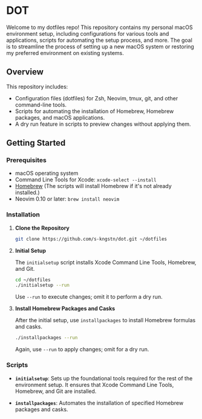 # DOT

Welcome to my dotfiles repo! This repository contains my personal macOS environment setup, including configurations for various tools and applications, scripts for automating the setup process, and more. The goal is to streamline the process of setting up a new macOS system or restoring my preferred environment on existing systems.

## Overview
This repository includes:

- Configuration files (dotfiles) for Zsh, Neovim, tmux, git, and other command-line tools.
- Scripts for automating the installation of Homebrew, Homebrew packages, and macOS applications.
- A dry run feature in scripts to preview changes without applying them.

## Getting Started

### Prerequisites

- macOS operating system
- Command Line Tools for Xcode: `xcode-select --install`
- [Homebrew](https://brew.sh/) (The scripts will install Homebrew if it's not already installed.)
- Neovim 0.10 or later: `brew install neovim`

### Installation

1. **Clone the Repository**

   ```sh
   git clone https://github.com/s-kngstn/dot.git ~/dotfiles
   ```

2. **Initial Setup**

   The `initialsetup` script installs Xcode Command Line Tools, Homebrew, and Git.

   ```sh
   cd ~/dotfiles
   ./initialsetup --run
   ```

   Use `--run` to execute changes; omit it to perform a dry run.

3. **Install Homebrew Packages and Casks**

   After the initial setup, use `installpackages` to install Homebrew formulas and casks.

   ```sh
   ./installpackages --run
   ```

   Again, use `--run` to apply changes; omit for a dry run.

### Scripts

- **`initialsetup`**: Sets up the foundational tools required for the rest of the environment setup. It ensures that Xcode Command Line Tools, Homebrew, and Git are installed.
  
- **`installpackages`**: Automates the installation of specified Homebrew packages and casks.

